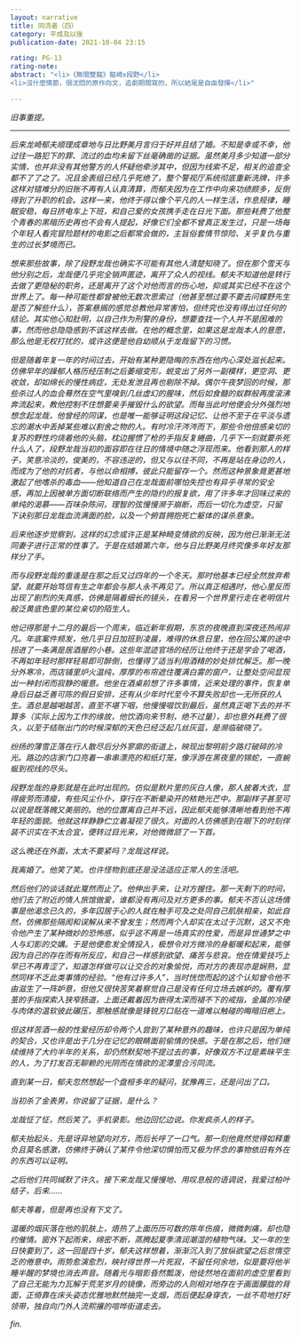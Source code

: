 ```yaml
---
layout: narrative
title: 同流者（四）
category: 平成及以後
publication-date: 2021-10-04 23:15

rating: PG-13
rating-note:
abstract: "<li>《無間雙龍》龍崎x段野</li>
<li>沒什麼情節，很沈悶的原作向文，追劇期間寫的，所以結尾是自由發揮</li>"

---
```


<i>旧事重提。  

***

后来龙崎郁夫顺理成章地与日比野美月言归于好并且结了婚。不知是幸或不幸，他过往一路犯下的罪、流过的血均未留下丝毫确凿的证据。虽然美月多少知道一部分实情，也并非没有其他警方的人怀疑他牵涉其中，但因为线索不足，相关的追查全都不了了之了。况且金表组已经几乎死绝了，整个警视厅系统彻底重新洗牌，许多这样对错难分的旧账不再有人认真清算，而郁夫因为在工作中向来功绩颇多，反倒得到了升职的机会。这样一来，他终于得以像个平凡的人一样生活，作息规律，睡眠安稳，每日挤电车上下班，和自己爱的女孩携手走在日光下面。那些耗费了他整个青春的黑暗历史再也不会有人提起，好像它们全都不曾真正发生过，只是一场每个年轻人看完冒险题材的电影之后都常会做的，主旨俗套情节惊险、关乎复仇与重生的过长梦境而已。
 
想来那些故事，除了段野龙哉也确实不可能有其他人清楚知晓了。但在那个雪天与他分别之后，龙哉便几乎完全销声匿迹，离开了众人的视线。郁夫不知道他是转行去做了更隐秘的职务，还是离开了这个对他而言的伤心地，抑或其实已经不在这个世界上了。每一种可能性都曾被他无数次思索过（他甚至想过要不要去问蝶野先生是否了解些什么），答案悬搁的感觉总教他异常害怕，但终究也没有得出过任何的结论。其实他心知肚明，以自己作为刑警的身份，想要查找一个人并不是困难的事，然而他总隐隐感到不该这样去做。在他的概念里，如果这是龙哉本人的意愿，那么他是无权打扰的，或许这便是他自幼顺从于龙哉留下的习惯。
 
但是随着年复一年的时间过去，开始有某种更隐晦的东西在他内心深处滋长起来。仿佛早年的躁郁人格历经压制之后萎缩变形，蜕变出了另外一副模样，更空洞、更收敛，却如绵长的慢性病症，无处发泄且再也剔除不掉。偶尔午夜梦回的时候，那些杀过人的血会蓦然在空气里嗅到几丝虚幻的腥味，然后如食髓的蚁群般再度滚沸奔流起来，教他控制不住想要亲手摧毁什么的欲望。而每当此时他便会分外强烈地想念起龙哉，他曾经的同谋，也是唯一能够证明这段记忆、让他不至于在平淡与遗忘的潮水中丢掉某些难以割舍之物的人。有时冷汗涔涔而下，那些令他倍感亲切的复苏的野性灼烧着他的头脑，枕边握惯了枪的手指反复蜷曲，几乎下一刻就要杀死什么人了，段野龙哉当初的面容即在往日的情境中随之浮现而来。他看到那人的样子，笑意冷淡的，俊美的，不容违逆的，但又与以往不同，不再是站在身边的人，而成为了他的对抗者，与他以命相搏，彼此只能留存一个。然而这种景象竟更甚地激起了他嗜杀的毒血——他知道自己在龙哉面前哪怕失控也有异乎寻常的安全感，再加上因被单方面切断联络而产生的隐约的报复欲，用了许多年才回味过来的单纯的渴慕——百味杂陈间，理智的弦慢慢濒于崩断，而后一切化为虚空，只留下诀别那日龙哉血流满面的脸，以及一个俯首拥抱死亡躯体的谋杀意象。
 
后来他逐步觉察到，这样的幻念或许正是某种畸变情欲的反映，因为他已渐渐无法同妻子进行正常的性事了。于是在结婚第六年，他与日比野美月终究像多年好友那样分了手。
 
而与段野龙哉的重逢是在那之后又过四年的一个冬天。那时他基本已经全然放弃希望，就要开始笃信有生之年都会与那人永不再见了。所以真正相遇时，他心里反而出现了剧烈的失真感，仿佛是隔着细长的镜头，在看另一个世界里行走在老明信片般泛黄底色里的某位亲切的陌生人。
 
他记得那是十二月的最后一个周末，临近新年假期，东京的夜晚直到深夜还热闹非凡。年底案件频发，他几乎日日加班到凌晨，难得的休息日里，他在回公寓的途中拐进了一条满是居酒屋的小巷。这些年混迹官场的经历让他终于还是学会了喝酒，不再如年轻时那样轻易即可醉倒，也懂得了适当利用酒精的妙处排忧解乏。那一晚分外寒冷，而店铺里炉火温纯，厚厚的布帘遮住覆满白雾的窗户，让整处空间显现出一种封闭而寂静的暖意。他坐在酒桌前想了许多事情，近来处理的事件，恢复单身后日益乏善可陈的假日安排，还有从少年时代至今不算失败却也一无所获的人生。酒总是越喝越苦，直至不堪下咽，他慢慢啜饮到最后，虽然真正喝下去的并不算多（实际上因为工作的缘故，他饮酒向来节制，绝不过量），却也意外耗费了很久，以至于结账出门的时候深郁的天色已经泛起几丝灰蓝，是濒临破晓了。
 
纷扬的薄雪正落在行人散尽后分外寥廓的街道上，映现出黎明前夕路灯破碎的冷光。路边的店家门口亮着一串串漂亮的和纸灯笼，像浮游在黑夜里的锦蛇，一直蜿蜒到视线的尽头。
 
段野龙哉的身影就是在此时出现的。仿似是默片里的灰白人像，那人披着大衣，显得疲劳而清瘦，有些风尘仆仆，穿行在不断晕染开的秾艳光芒中。那副样子甚至可以说是既落魄又美丽的。他的位置离自己并不远，因此郁夫能够清晰地看到他不再年轻的面貌。他就这样静静伫立着凝视了很久。对面的人仿佛感到在眼下的时刻佯装不识实在不太合宜，便转过目光来，对他微微颔了一下首。
 
这么晚还在外面，太太不要紧吗？龙哉这样说。
 
我离婚了。他笑了笑。也许怪物到底还是没法适应正常人的生活吧。
 
然后他们的谈话就此戛然而止了。他伸出手来，让对方握住。那一天剩下的时间，他们去了附近的情人旅馆做爱，谁都没有再问及对方更多的事。郁夫不否认这场情事是他渴念已久的，多年囚居于心的人就在触手可及之处同自己肌肤相亲，如此自然，仿佛那些隔阂和误解从来不曾发生；然而两个人却实在太过于沉默，这又不免令他产生了某种微妙的恐怖感，似乎这不再是一场真实的性爱，而是异世通梦之中人与幻影的交媾。于是他便愈发全情投入，极想令对方微冷的身躯暖和起来，能够因为自己的存在而有所反应，和自己一样感到欲望、痛苦与悲哀。他在情爱技巧上早已不再青涩了，知道怎样做可以让交合的对象愉悦，而对方的表现亦是娴熟，显然同样不乏此类事情的经验。“他有过许多人”，当时恍惚而起的这个认知曾令他不由滋生了一阵妒意，但他又很快苦笑着察觉自己是没有任何立场去嫉妒的。覆有厚茧的手指探索入狭窄肠道，上面还戴着因为嵌得太深而褪不下的戒指，金属的冷硬与肉体的温软彼此碾压，那触感就像是锋锐刃口贴在一道难以触碰的晦暗旧疤上。
 
但这样苦酒一般的性爱经历却令两个人尝到了某种意外的趣味，也许只是因为单纯的契合，又也许是出于几分在记忆的眼睛面前偷情的快感。于是在那之后，他们继续维持了大约半年的关系，却仍然默契地不提过去的事，好像双方不过是素昧平生的人，为了打发百无聊赖的光阴而在情欲的泥潭里合污同流。
 
直到某一日，郁夫忽然想起一个盘桓多年的疑问，犹豫再三，还是问出了口。
 
当初杀了金表男，你说留了证据，是什么？
 
龙哉怔了怔，然后笑了。手机录影。他边回忆边说。你发疯杀人的样子。
 
郁夫抬起头，先是讶异地望向对方，而后长呼了一口气。那一刻他竟然觉得如释重负且莫名感激，仿佛终于确认了某件令他深切惧怕而又极为怀念的事物依旧有外在的东西可以证明。
 
之后他们共同缄默了许久。接下来龙哉又慢慢地、用叹息般的语调说，我爱过柏叶结子，后来……
 
郁夫等着，但是再也没有下文了。
 
温暖的烟灰落在他的肌肤上，焐热了上面历历可数的陈年伤痕，微微刺痛，却也隐约催情。窗外下起雨来，绵密不断，蒸腾起夏季清润潮湿的植物气味。又一年的生日快要到了，这一回是四十岁，郁夫这样想着，渐渐沉入到了放纵欲望之后怠惰空乏的倦意中。雨势愈演愈烈，映衬得世界一片死寂，不留任何余地，似是要将他半睡半醒的梦境也消去声音。随着光与暗影昏然瓢泼，他徒然地在面前的虚空里看到了自己无能为力瓦解于荒芜岁月的镜像，而旁边的人则相对地存在于画面朦胧的背面，正倚靠在床头姿态优雅地默然抽完一支烟，而后便起身穿衣，一丝不苟地打好领带，独自向门外人流熙攘的喧哗街道走去。

fin.
